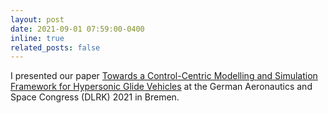 ```yaml
---
layout: post
date: 2021-09-01 07:59:00-0400
inline: true
related_posts: false
---
```

I presented our paper [Towards a Control-Centric Modelling and Simulation Framework for Hypersonic Glide Vehicles](https://www.dglr.de/publikationen/2022/550235.pdf) at the German Aeronautics and Space Congress (DLRK) 2021 in Bremen.
